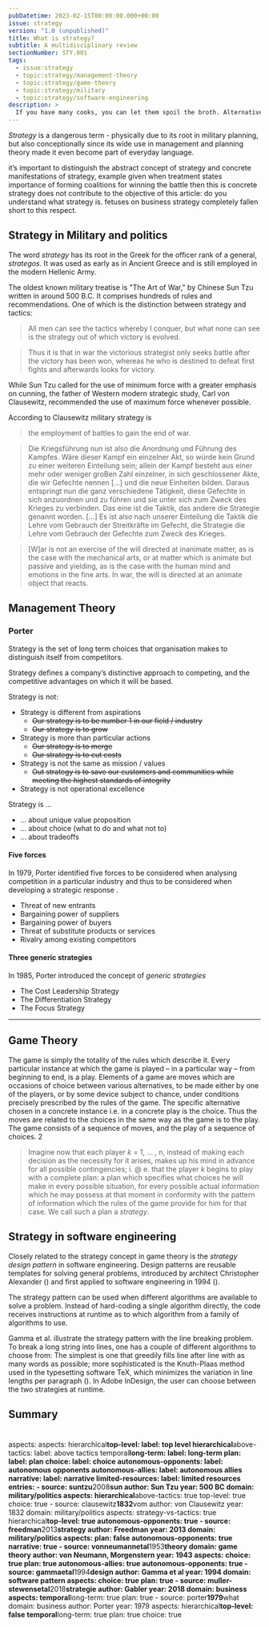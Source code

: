 ```yaml
---
pubDatetime: 2023-02-15T00:00:00.000+00:00
issue: strategy
version: "1.0 (unpublished)"
title: What is strategy?
subtitle: A multidisciplinary review
sectionNumber: STY.001
tags:
  - issue:strategy
  - topic:strategy/management-theory
  - topic:strategy/game-theory
  - topic:strategy/military
  - topic:strategy/software-engineering
description: >
  If you have many cooks, you can let them spoil the broth. Alternatively, you can orchestrate their talents to whip up a buffet for all to feast o
---
```


_Strategy_ is a dangerous term - physically due to its root in military planning, but also conceptionally since its wide use in management and planning theory made it even become part of everyday language.

it’s important to distinguish the abstract concept of strategy and concrete manifestations of strategy, example given when treatment states importance of forming coalitions for winning the battle then this is concrete strategy does not contribute to the objective of this article: do you understand what strategy is. fetuses on business strategy completely fallen short to this respect.

## Strategy in Military and politics

The word _strategy_ has its root in the Greek for the officer rank of a general, _strategos_. It was used as early as in Ancient Greece and is still employed in the modern Hellenic Army.

The oldest known military treatise is "The Art of War," by Chinese Sun Tzu written in around 500 B.C. It comprises hundreds of rules and recommendations. One of which is the distinction between strategy and tactics:

> All men can see the tactics whereby I conquer, but what none can see is the strategy out of which victory is evolved.
> <cite><bib-ref cite-key="suntzu__2004__kunst" locator="Chapter VI, 27"/></cite>

> Thus it is that in war the victorious strategist only seeks battle after the victory has been won, whereas he who is destined to defeat first fights and afterwards looks for victory.
> <cite><bib-ref cite-key="suntzu__2004__kunst" locator="Chapter IV, 15"/></cite>

While Sun Tzu called for the use of minimum force with a greater emphasis on cunning, the father of Western modern strategic study, Carl von Clausewitz, recommended the use of maximum force whenever possible.

According to Clausewitz military strategy is

> the employment of battles to gain the end of war.
> <cite><bib-ref cite-key="clausewitz__1832__vom" locator=""/></cite>

> Die Kriegsführung nun ist also die Anordnung und Führung des Kampfes. Wäre dieser Kampf ein einzelner Akt, so würde kein Grund zu einer weiteren Einteilung sein; allein der Kampf besteht aus einer mehr oder weniger groBen Zahl einzelner, in sich geschlossener Akte, die wir Gefechte nennen [...] und die neue Einheiten bilden. Daraus entspringt nun die ganz verschiedene Tätigkeit, diese Gefechte in sich anzuordnen und zu führen und sie unter sich zum Zweck des Krieges zu verbinden. Das eine ist die Taktik, das andere die Strategie genannt worden. [...] Es ist also nach unserer Einteilung die Taktik die Lehre vom Gebrauch der Streitkräfte im Gefecht, die Strategie die Lehre vom Gebrauch der Gefechte zum Zweck des Krieges.
> <cite><bib-ref cite-key="clausewitz__1832__vom" locator="Zweites Buch, Erstes Kapitel"/></cite>

> [W]ar is not an exercise of the will directed at inanimate matter, as is the case with the mechanical arts, or at matter which is animate but passive and yielding, as is the case with the human mind and emotions in the fine arts. In war, the will is directed at an animate object that reacts.
> <cite><bib-ref cite-key="clausewitz__1832__vom" locator="Zweites Buch, Erstes Kapitel"/></cite>

## Management Theory

### Porter

Strategy is the set of long term choices that organisation makes to distinguish itself from competitors.

Strategy defines a company’s distinctive approach to competing, and the competitive advantages on which it will be based.

Strategy is not:

- Strategy is different from aspirations
  - <del>Our strategy is to be number 1 in our field / industry</del>
  - <del>Our strategy is to grow</del>
- Strategy is more than particular actions
  - <del>Our strategy is to merge</del>
  - <del>Our strategy is to cut costs</del>
- Strategy is not the same as mission / values
  - <del>Out strategy is to save our customers and communities while meeting the highest standards of integrity</del>
- Strategy is not operational excellence

Strategy is ...

- ... about unique value proposition
- ... about choice (what to do and what not to)
- ... about tradeoffs

#### Five forces

In 1979, Porter identified five forces to be considered when analysing competition in a particular industry and thus to be considered when developing a strategic response <bib-ref cite-key="porter__1979__what" /> <bib-ref cite-key="porter__2008__five" />.

- Threat of new entrants
- Bargaining power of suppliers
- Bargaining power of buyers
- Threat of substitute products or services
- Rivalry among existing competitors

#### Three generic strategies

In 1985, Porter introduced the concept of _generic strategies_

- The Cost Leadership Strategy
- The Differentiation Strategy
- The Focus Strategy

---

<bib-ref cite-key="mintzberg__1978__patterns" />

## Game Theory

The game is simply the totality of the rules which describe it. Every particular instance at which the game is played – in a particular way – from beginning to end, is a play. Elements of a game are moves which are occasions of choice between various alternatives, to be made either by one of the players, or by some device subject to chance, under conditions precisely prescribed by the rules of the game. The specific alternative chosen in a concrete instance i.e. in a concrete play is the choice. Thus the moves are related to the choices in the same way as the game is to the play. The game consists
of a sequence of moves, and the play of a sequence of choices. 2

> Imagine now that each player _k_ = 1, ... , n, instead of making each decision as the necessity for it arises, makes up his mind in advance for all possible contingencies; i. @ e. that the player _k_ begins to play with a complete plan: a plan which specifies what choices he will make in every possible situation, for every possible actual information which he may possess at that moment in conformity with the pattern of information which the rules of the game provide for him for that case. We call such a plan a _strategy_.
> <cite><bib-ref cite-key="vonneumannetal__1953__theory" locator="p. 79"/></cite>

## Strategy in software engineering

Closely related to the strategy concept in game theory is the _strategy design pattern_ in software engineering. Design patterns are reusable templates for solving general problems, introduced by architect Christopher Alexander (<bib-ref cite-key="alexanderetal__1977__pattern" />) and first applied to software engineering in 1994 (<bib-ref cite-key="gammaetal__1994__design" />).

The strategy pattern can be used when different algorithms are available to solve a problem. Instead of hard-coding a single algorithm directly, the code receives instructions at runtime as to which algorithm from a family of algorithms to use.

Gamma et al. illustrate the strategy pattern with the line breaking problem. To break a long string into lines, one has a couple of different algorithms to choose from: The simplest is one that greedily fills line after line with as many words as possible; more sophisticated is the Knuth-Plaas method used in the typesetting software TeX, which minimizes the variation in line lengths per paragraph (<bib-ref cite-key="knuthetal__1981__breaking" />). In Adobe InDesign, the user can choose between the two strategies at runtime.

## Summary

<StrategyAspects :data="$page.frontmatter.aspects" />

#

aspects:
aspects:
hierarchical**top-level:
label: top level
hierarchical**above-tactics:
label: above tactics
temporal**long-term:
label: long-term
plan:
label: plan
choice:
label: choice
autonomous-opponents:
label: autonomous opponents
autonomous-allies:
label: autonomous allies
narrative:
label: narrative
limited-resources:
label: limited resources
entries: - source: suntzu**2008**sun
author: Sun Tzu
year: 500 BC
domain: military/politics
aspects:
hierarchical**above-tactics: true
top-level: true
choice: true - source: clausewitz**1832**vom
author: von Clausewitz
year: 1832
domain: military/politics
aspects:
strategy-vs-tactics: true
hierarchical**top-level: true
autonomous-opponents: true - source: freedman**2013**strategy
author: Freedman
year: 2013
domain: military/politics
aspects:
plan: false
autonomous-opponents: true
narrative: true - source: vonneumannetal**1953**theory
domain: game theory
author: von Neumann, Morgenstern
year: 1943
aspects:
choice: true
plan: true
autonomous-allies: true
autonomous-opponents: true - source: gammaetal**1994**design
author: Gamma et al
year: 1994
domain: software pattern
aspects:
choice: true
plan: true - source: muller-stewensetal**2018**strategie
author: Gabler
year: 2018
domain: business
aspects:
temporal**long-term: true
plan: true - source: porter**1979**what
domain: business
author: Porter
year: 1979
aspects:
hierarchical**top-level: false
temporal**long-term: true
plan: true
choice: true
